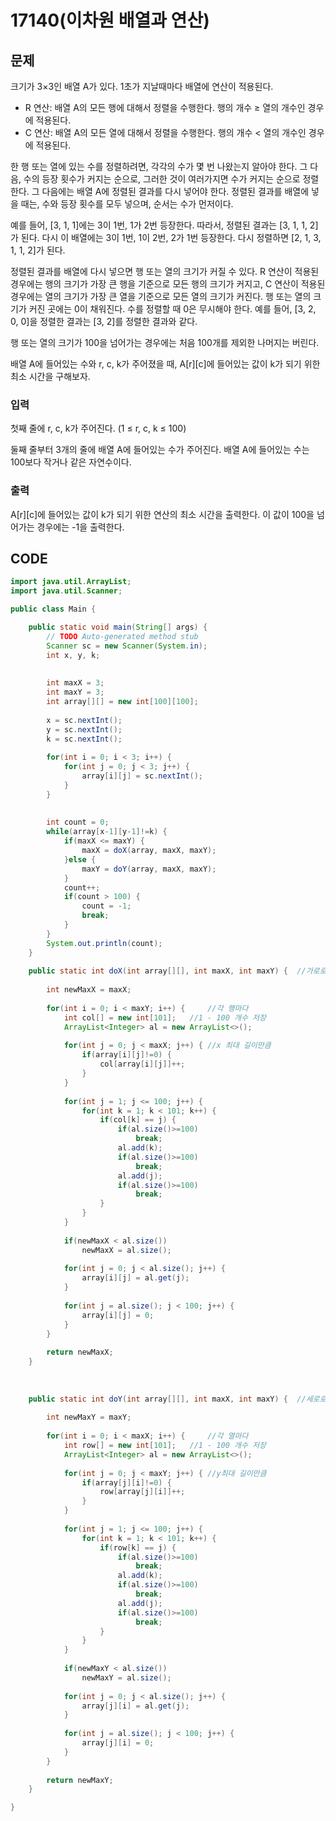 # 17140\(이차원 배열과 연산\)

## 문제

크기가 3×3인 배열 A가 있다. 1초가 지날때마다 배열에 연산이 적용된다.

* R 연산: 배열 A의 모든 행에 대해서 정렬을 수행한다. 행의 개수 ≥ 열의 개수인 경우에 적용된다.
* C 연산: 배열 A의 모든 열에 대해서 정렬을 수행한다. 행의 개수 &lt; 열의 개수인 경우에 적용된다.

한 행 또는 열에 있는 수를 정렬하려면, 각각의 수가 몇 번 나왔는지 알아야 한다. 그 다음, 수의 등장 횟수가 커지는 순으로, 그러한 것이 여러가지면 수가 커지는 순으로 정렬한다. 그 다음에는 배열 A에 정렬된 결과를 다시 넣어야 한다. 정렬된 결과를 배열에 넣을 때는, 수와 등장 횟수를 모두 넣으며, 순서는 수가 먼저이다.

예를 들어, \[3, 1, 1\]에는 3이 1번, 1가 2번 등장한다. 따라서, 정렬된 결과는 \[3, 1, 1, 2\]가 된다. 다시 이 배열에는 3이 1번, 1이 2번, 2가 1번 등장한다. 다시 정렬하면 \[2, 1, 3, 1, 1, 2\]가 된다.

정렬된 결과를 배열에 다시 넣으면 행 또는 열의 크기가 커질 수 있다. R 연산이 적용된 경우에는 행의 크기가 가장 큰 행을 기준으로 모든 행의 크기가 커지고, C 연산이 적용된 경우에는 열의 크기가 가장 큰 열을 기준으로 모든 열의 크기가 커진다. 행 또는 열의 크기가 커진 곳에는 0이 채워진다. 수를 정렬할 때 0은 무시해야 한다. 예를 들어, \[3, 2, 0, 0\]을 정렬한 결과는 \[3, 2\]를 정렬한 결과와 같다.

행 또는 열의 크기가 100을 넘어가는 경우에는 처음 100개를 제외한 나머지는 버린다.

배열 A에 들어있는 수와 r, c, k가 주어졌을 때, A\[r\]\[c\]에 들어있는 값이 k가 되기 위한 최소 시간을 구해보자.

### 입력

첫째 줄에 r, c, k가 주어진다. \(1 ≤ r, c, k ≤ 100\)

둘째 줄부터 3개의 줄에 배열 A에 들어있는 수가 주어진다. 배열 A에 들어있는 수는 100보다 작거나 같은 자연수이다.

### 출력

A\[r\]\[c\]에 들어있는 값이 k가 되기 위한 연산의 최소 시간을 출력한다. 이 값이 100을 넘어가는 경우에는 -1을 출력한다.

## CODE

```java
import java.util.ArrayList;
import java.util.Scanner;

public class Main {

	public static void main(String[] args) {
		// TODO Auto-generated method stub
		Scanner sc = new Scanner(System.in);
		int x, y, k;
		
		
		int maxX = 3;
		int maxY = 3;
		int array[][] = new int[100][100];
		
		x = sc.nextInt();
		y = sc.nextInt();
		k = sc.nextInt();
		
		for(int i = 0; i < 3; i++) {
			for(int j = 0; j < 3; j++) {
				array[i][j] = sc.nextInt();
			}
		}
		
		
		int count = 0;
		while(array[x-1][y-1]!=k) {
			if(maxX <= maxY) {
				maxX = doX(array, maxX, maxY);
			}else {
				maxY = doY(array, maxX, maxY);
			}
			count++;
			if(count > 100) {
				count = -1;
				break;
			}
		}
		System.out.println(count);
	}
	
	public static int doX(int array[][], int maxX, int maxY) {	//가로로 늘이기
		
		int newMaxX = maxX;
		
		for(int i = 0; i < maxY; i++) {		//각 행마다
			int col[] = new int[101];	//1 - 100 개수 저장
			ArrayList<Integer> al = new ArrayList<>();
			
			for(int j = 0; j < maxX; j++) {	//x 최대 길이만큼
				if(array[i][j]!=0) {
					col[array[i][j]]++;
				}
			}
			
			for(int j = 1; j <= 100; j++) {
				for(int k = 1; k < 101; k++) {
					if(col[k] == j) {
						if(al.size()>=100)
							break;
						al.add(k);
						if(al.size()>=100)
							break;
						al.add(j);
						if(al.size()>=100)
							break;
					}
				}
			}
			
			if(newMaxX < al.size())
				newMaxX = al.size();
			
			for(int j = 0; j < al.size(); j++) {
				array[i][j] = al.get(j);
			}
			
			for(int j = al.size(); j < 100; j++) {
				array[i][j] = 0;
			}
		}
		
		return newMaxX;
	}
	
	
	
	public static int doY(int array[][], int maxX, int maxY) {	//세로로 늘이기
		
		int newMaxY = maxY;
		
		for(int i = 0; i < maxX; i++) {		//각 열마다
			int row[] = new int[101];	//1 - 100 개수 저장
			ArrayList<Integer> al = new ArrayList<>();
			
			for(int j = 0; j < maxY; j++) {	//y최대 길이만큼
				if(array[j][i]!=0) {
					row[array[j][i]]++;
				}
			}
			
			for(int j = 1; j <= 100; j++) {
				for(int k = 1; k < 101; k++) {
					if(row[k] == j) {
						if(al.size()>=100)
							break;
						al.add(k);
						if(al.size()>=100)
							break;
						al.add(j);
						if(al.size()>=100)
							break;
					}
				}
			}
			
			if(newMaxY < al.size())
				newMaxY = al.size();
			
			for(int j = 0; j < al.size(); j++) {
				array[j][i] = al.get(j);
			}
			
			for(int j = al.size(); j < 100; j++) {
				array[j][i] = 0;
			}
		}
		
		return newMaxY;
	}

}

```


